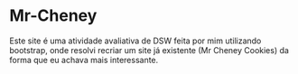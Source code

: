 # Mr-Cheney
Este site é uma atividade avaliativa de DSW feita por mim utilizando bootstrap, onde resolvi recriar um site já existente (Mr Cheney Cookies) da forma que eu achava mais interessante.

